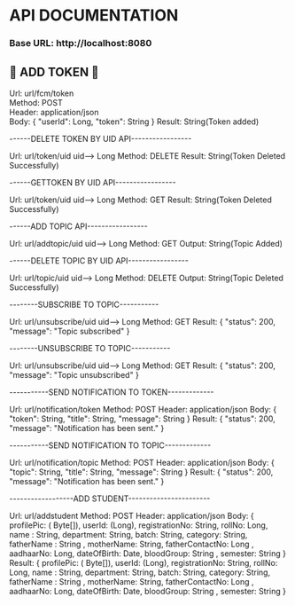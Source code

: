 <h1>API DOCUMENTATION</h1>

<h3><b>Base URL: http://localhost:8080</b></h3>

<h2>🎄 ADD TOKEN 🎄</h2>
Url: url/fcm/token<br>
Method: POST<br>
Header: application/json<br>
Body: {
        "userId":  Long,
        "token": String
       }
Result:  String(Token added)

------DELETE TOKEN BY UID API-----------------

Url:  url/token/uid             uid--> Long
Method: DELETE
Result:  String(Token Deleted Successfully)

------GETTOKEN BY UID API-----------------

Url:  url/token/uid             uid--> Long
Method: GET
Result: String(Token Deleted Successfully)

------ADD TOPIC API-----------------

Url:  url/addtopic/uid             uid--> Long
Method: GET
Output: String(Topic Added)


------DELETE TOPIC BY UID API-----------------

Url:  url/topic/uid             uid--> Long
Method: DELETE
Output: String(Topic Deleted Successfully)


--------SUBSCRIBE TO TOPIC-----------

Url: url/unsubscribe/uid      uid--> Long
Method: GET 
Result:  {
                   "status": 200,
                 "message": "Topic subscribed"
              }

--------UNSUBSCRIBE TO TOPIC-----------

Url: url/unsubscribe/uid      uid--> Long
Method: GET 
Result:  {
                   "status": 200,
                 "message": "Topic unsubscribed"
              }

-----------SEND NOTIFICATION TO TOKEN-------------

Url: url/notification/token
Method: POST
               Header: application/json
               Body: {
                               "token": String,
                               "title":  String,
                               "message": String
                        }
Result: {
                "status": 200,
                "message": "Notification has been sent."
             }

-----------SEND NOTIFICATION TO TOPIC-------------

Url: url/notification/topic
Method: POST
               Header: application/json
               Body: {
                               "topic": String,
                               "title":  String,
                               "message": String
                        }
Result: {
                "status": 200,
                "message": "Notification has been sent."
             }


------------------ADD STUDENT-----------------------

Url: url/addstudent
Method: POST
Header: application/json
Body: {
            profilePic: ( Byte[]),
            userId:  (Long),
            registrationNo:  String,
            rollNo:  Long,
            name : String,
            department: String,
            batch: String, 
            category: String, 
            fatherName :  String ,
            motherName:   String,
            fatherContactNo:  Long ,
            aadhaarNo:  Long,
            dateOfBirth:  Date,
            bloodGroup:  String ,
            semester: String
         }
Result: {
         profilePic: ( Byte[]),
         userId:  (Long),
         registrationNo:  String,
         rollNo:  Long,
         name : String,
         department: String,
         batch: String, 
         category: String, 
         fatherName :  String ,
         motherName:   String,
         fatherContactNo:  Long ,
         aadhaarNo:  Long,
         dateOfBirth:  Date,
         bloodGroup:  String ,
         semester: String
                        }



